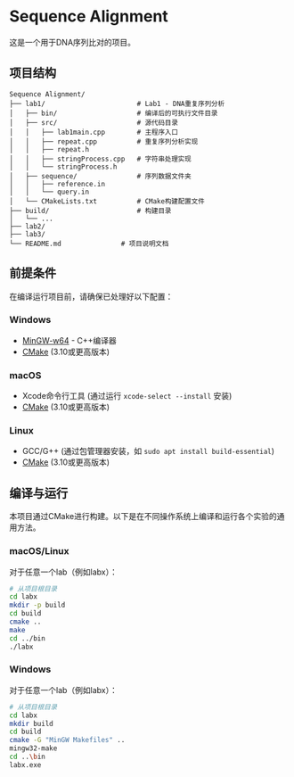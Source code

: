 # Sequence Alignment

这是一个用于DNA序列比对的项目。

## 项目结构

```
Sequence Alignment/
├── lab1/                       # Lab1 - DNA重复序列分析
│   ├── bin/                    # 编译后的可执行文件目录
│   ├── src/                    # 源代码目录
│   │   ├── lab1main.cpp        # 主程序入口
│   │   ├── repeat.cpp          # 重复序列分析实现
│   │   ├── repeat.h
│   │   ├── stringProcess.cpp   # 字符串处理实现
│   │   └── stringProcess.h
│   ├── sequence/               # 序列数据文件夹
│   │   ├── reference.in
│   │   └── query.in
│   └── CMakeLists.txt          # CMake构建配置文件
├── build/                      # 构建目录
│   └── ...
├── lab2/
├── lab3/
└── README.md               # 项目说明文档
```

## 前提条件

在编译运行项目前，请确保已处理好以下配置：

### Windows
- [MinGW-w64](https://www.mingw-w64.org/downloads/) - C++编译器
- [CMake](https://cmake.org/download/) (3.10或更高版本)

### macOS
- Xcode命令行工具 (通过运行 `xcode-select --install` 安装)
- [CMake](https://cmake.org/download/) (3.10或更高版本)

### Linux
- GCC/G++ (通过包管理器安装，如 `sudo apt install build-essential`)
- [CMake](https://cmake.org/download/) (3.10或更高版本)

## 编译与运行

本项目通过CMake进行构建。以下是在不同操作系统上编译和运行各个实验的通用方法。

### macOS/Linux

对于任意一个lab（例如labx）：

```bash
# 从项目根目录
cd labx
mkdir -p build
cd build
cmake ..
make
cd ../bin
./labx
```

### Windows

对于任意一个lab（例如labx）：

```bash
# 从项目根目录
cd labx
mkdir build
cd build
cmake -G "MinGW Makefiles" ..
mingw32-make
cd ..\bin
labx.exe
```
